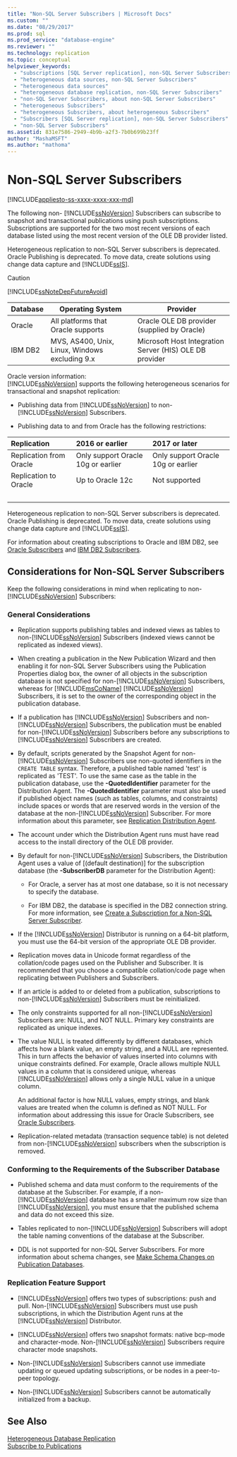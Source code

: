 ```yaml
---
title: "Non-SQL Server Subscribers | Microsoft Docs"
ms.custom: ""
ms.date: "08/29/2017"
ms.prod: sql
ms.prod_service: "database-engine"
ms.reviewer: ""
ms.technology: replication
ms.topic: conceptual
helpviewer_keywords: 
  - "subscriptions [SQL Server replication], non-SQL Server Subscribers"
  - "heterogeneous data sources, non-SQL Server Subscribers"
  - "heterogeneous data sources"
  - "heterogeneous database replication, non-SQL Server Subscribers"
  - "non-SQL Server Subscribers, about non-SQL Server Subscribers"
  - "heterogeneous Subscribers"
  - "heterogeneous Subscribers, about heterogeneous Subscribers"
  - "Subscribers [SQL Server replication], non-SQL Server Subscribers"
  - "non-SQL Server Subscribers"
ms.assetid: 831e7586-2949-4b9b-a2f3-7b0b699b23ff
author: "MashaMSFT"
ms.author: "mathoma"
---
```

# Non-SQL Server Subscribers  
[!INCLUDE[appliesto-ss-xxxx-xxxx-xxx-md](../../../includes/applies-to-version/_ssnoversion.md)]

The following non- [!INCLUDE[ssNoVersion](../../../includes/ssnoversion-md.md)] Subscribers can subscribe to snapshot and transactional publications using push subscriptions. Subscriptions are supported for the two most recent versions of each database listed using the most recent version of the OLE DB provider listed.  
  
 Heterogeneous replication to non-SQL Server subscribers is deprecated. Oracle Publishing is deprecated. To move data, create solutions using change data capture and [!INCLUDE[ssIS](../../../includes/ssis-md.md)].  
  
> [!CAUTION]  
>  [!INCLUDE[ssNoteDepFutureAvoid](../../../includes/ssnotedepfutureavoid-md.md)]  
  
|Database|Operating System|Provider|  
|--------------|----------------------|--------------|  
|Oracle|All platforms that Oracle supports|Oracle OLE DB provider (supplied by Oracle)|  
|IBM DB2|MVS, AS400, Unix, Linux, Windows excluding 9.x|Microsoft Host Integration Server (HIS) OLE DB provider|  

Oracle version information:  
[!INCLUDE[ssNoVersion](../../../includes/ssnoversion-md.md)] supports the following heterogeneous scenarios for transactional and snapshot replication:  
  
-   Publishing data from [!INCLUDE[ssNoVersion](../../../includes/ssnoversion-md.md)] to non-[!INCLUDE[ssNoVersion](../../../includes/ssnoversion-md.md)] Subscribers.  

-   Publishing data to and from Oracle has the following restrictions:  

  | Replication|2016 or earlier |2017 or later |
  |:-----------|:---------------|:-------------|
  |Replication from Oracle |Only support Oracle 10g or earlier |Only support Oracle 10g or earlier |
  |Replication to Oracle |Up to Oracle 12c |Not supported |
  | &nbsp; | &nbsp; | &nbsp; |


 Heterogeneous replication to non-SQL Server subscribers is deprecated. Oracle Publishing is deprecated. To move data, create solutions using change data capture and [!INCLUDE[ssIS](../../../includes/ssis-md.md)].  

For information about creating subscriptions to Oracle and IBM DB2, see [Oracle Subscribers](../../../relational-databases/replication/non-sql/oracle-subscribers.md) and [IBM DB2 Subscribers](../../../relational-databases/replication/non-sql/ibm-db2-subscribers.md).  
  
## Considerations for Non-SQL Server Subscribers  
 Keep the following considerations in mind when replicating to non- [!INCLUDE[ssNoVersion](../../../includes/ssnoversion-md.md)] Subscribers:  
  
### General Considerations  
  
-   Replication supports publishing tables and indexed views as tables to non-[!INCLUDE[ssNoVersion](../../../includes/ssnoversion-md.md)] Subscribers (indexed views cannot be replicated as indexed views).  
  
-   When creating a publication in the New Publication Wizard and then enabling it for non-SQL Server Subscribers using the Publication Properties dialog box, the owner of all objects in the subscription database is not specified for non-[!INCLUDE[ssNoVersion](../../../includes/ssnoversion-md.md)] Subscribers, whereas for [!INCLUDE[msCoName](../../../includes/msconame-md.md)] [!INCLUDE[ssNoVersion](../../../includes/ssnoversion-md.md)] Subscribers, it is set to the owner of the corresponding object in the publication database.  
  
-   If a publication has [!INCLUDE[ssNoVersion](../../../includes/ssnoversion-md.md)] Subscribers and non-[!INCLUDE[ssNoVersion](../../../includes/ssnoversion-md.md)] Subscribers, the publication must be enabled for non-[!INCLUDE[ssNoVersion](../../../includes/ssnoversion-md.md)] Subscribers before any subscriptions to [!INCLUDE[ssNoVersion](../../../includes/ssnoversion-md.md)] Subscribers are created.  
  
-   By default, scripts generated by the Snapshot Agent for non-[!INCLUDE[ssNoVersion](../../../includes/ssnoversion-md.md)] Subscribers use non-quoted identifiers in the `CREATE TABLE` syntax. Therefore, a published table named 'test' is replicated as 'TEST'. To use the same case as the table in the publication database, use the **-QuotedIdentifier** parameter for the Distribution Agent. The **-QuotedIdentifier** parameter must also be used if published object names (such as tables, columns, and constraints) include spaces or words that are reserved words in the version of the database at the non-[!INCLUDE[ssNoVersion](../../../includes/ssnoversion-md.md)] Subscriber. For more information about this parameter, see [Replication Distribution Agent](../../../relational-databases/replication/agents/replication-distribution-agent.md).  
  
-   The account under which the Distribution Agent runs must have read access to the install directory of the OLE DB provider.  
  
-   By default for non-[!INCLUDE[ssNoVersion](../../../includes/ssnoversion-md.md)] Subscribers, the Distribution Agent uses a value of [(default destination)] for the subscription database (the **-SubscriberDB** parameter for the Distribution Agent):  
  
    -   For Oracle, a server has at most one database, so it is not necessary to specify the database.  
  
    -   For IBM DB2, the database is specified in the DB2 connection string. For more information, see [Create a Subscription for a Non-SQL Server Subscriber](../../../relational-databases/replication/create-a-subscription-for-a-non-sql-server-subscriber.md).  
  
-   If the [!INCLUDE[ssNoVersion](../../../includes/ssnoversion-md.md)] Distributor is running on a 64-bit platform, you must use the 64-bit version of the appropriate OLE DB provider.  
  
-   Replication moves data in Unicode format regardless of the collation/code pages used on the Publisher and Subscriber. It is recommended that you choose a compatible collation/code page when replicating between Publishers and Subscribers.  
  
-   If an article is added to or deleted from a publication, subscriptions to non-[!INCLUDE[ssNoVersion](../../../includes/ssnoversion-md.md)] Subscribers must be reinitialized.  
  
-   The only constraints supported for all non-[!INCLUDE[ssNoVersion](../../../includes/ssnoversion-md.md)] Subscribers are: NULL, and NOT NULL. Primary key constraints are replicated as unique indexes.  
  
-   The value NULL is treated differently by different databases, which affects how a blank value, an empty string, and a NULL are represented. This in turn affects the behavior of values inserted into columns with unique constraints defined. For example, Oracle allows multiple NULL values in a column that is considered unique, whereas [!INCLUDE[ssNoVersion](../../../includes/ssnoversion-md.md)] allows only a single NULL value in a unique column.  
  
     An additional factor is how NULL values, empty strings, and blank values are treated when the column is defined as NOT NULL. For information about addressing this issue for Oracle Subscribers, see [Oracle Subscribers](../../../relational-databases/replication/non-sql/oracle-subscribers.md).  
  
-   Replication-related metadata (transaction sequence table) is not deleted from non-[!INCLUDE[ssNoVersion](../../../includes/ssnoversion-md.md)] subscribers when the subscription is removed.  
  
### Conforming to the Requirements of the Subscriber Database  
  
-   Published schema and data must conform to the requirements of the database at the Subscriber. For example, if a non-[!INCLUDE[ssNoVersion](../../../includes/ssnoversion-md.md)] database has a smaller maximum row size than [!INCLUDE[ssNoVersion](../../../includes/ssnoversion-md.md)], you must ensure that the published schema and data do not exceed this size.  
  
-   Tables replicated to non-[!INCLUDE[ssNoVersion](../../../includes/ssnoversion-md.md)] Subscribers will adopt the table naming conventions of the database at the Subscriber.  
  
-   DDL is not supported for non-SQL Server Subscribers. For more information about schema changes, see [Make Schema Changes on Publication Databases](../../../relational-databases/replication/publish/make-schema-changes-on-publication-databases.md).  
  
### Replication Feature Support  
  
-   [!INCLUDE[ssNoVersion](../../../includes/ssnoversion-md.md)] offers two types of subscriptions: push and pull. Non-[!INCLUDE[ssNoVersion](../../../includes/ssnoversion-md.md)] Subscribers must use push subscriptions, in which the Distribution Agent runs at the [!INCLUDE[ssNoVersion](../../../includes/ssnoversion-md.md)] Distributor.  
  
-   [!INCLUDE[ssNoVersion](../../../includes/ssnoversion-md.md)] offers two snapshot formats: native bcp-mode and character-mode. Non-[!INCLUDE[ssNoVersion](../../../includes/ssnoversion-md.md)] Subscribers require character mode snapshots.  
  
-   Non-[!INCLUDE[ssNoVersion](../../../includes/ssnoversion-md.md)] Subscribers cannot use immediate updating or queued updating subscriptions, or be nodes in a peer-to-peer topology.  
  
-   Non-[!INCLUDE[ssNoVersion](../../../includes/ssnoversion-md.md)] Subscribers cannot be automatically initialized from a backup.  
  
## See Also  
 [Heterogeneous Database Replication](../../../relational-databases/replication/non-sql/heterogeneous-database-replication.md)   
 [Subscribe to Publications](../../../relational-databases/replication/subscribe-to-publications.md)  
  
  
